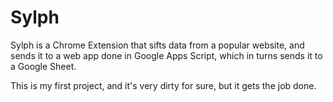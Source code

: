 # Sylph

Sylph is a Chrome Extension that sifts data from a popular website, and sends it to a web app done in Google Apps Script, which in turns sends it to a Google Sheet.

This is my first project, and it's very dirty for sure, but it gets the job done.

